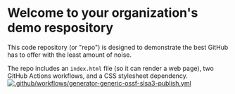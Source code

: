# Welcome to your organization's demo respository
This code repository (or "repo") is designed to demonstrate the best GitHub has to offer with the least amount of noise.

The repo includes an `index.html` file (so it can render a web page), two GitHub Actions workflows, and a CSS stylesheet dependency.
[![.github/workflows/generator-generic-ossf-slsa3-publish.yml](https://github.com/longca9396/excelCPU/actions/workflows/generator-generic-ossf-slsa3-publish.yml/badge.svg)](https://github.com/longca9396/excelCPU/actions/workflows/generator-generic-ossf-slsa3-publish.yml)
